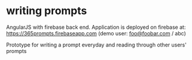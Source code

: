 # writing prompts

AngularJS with firebase back end. Application is deployed on firebase at: 
https://365prompts.firebaseapp.com  (demo user: foo@foobar.com / abc)


Prototype for writing a prompt everyday and reading through other users' prompts
